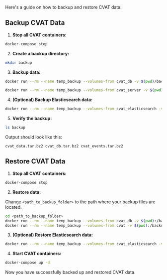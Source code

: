 Here's a guide on how to backup and restore CVAT data:

## Backup CVAT Data

1. **Stop all CVAT containers:**

```bash
docker-compose stop
```

2. **Create a backup directory:**

```bash
mkdir backup
```

3. **Backup data:**

```bash
docker run --rm --name temp_backup --volumes-from cvat_db -v $(pwd)/backup:/backup ubuntu bash -c "apt-get update && apt-get install -y bzip2 && tar -cjvf /backup/cvat_db.tar.bz2 /var/lib/postgresql/data"

docker run --rm --name temp_backup --volumes-from cvat_server -v $(pwd)/backup:/backup ubuntu bash -c "apt-get update && apt-get install -y bzip2 && tar -cjvf /backup/cvat_data.tar.bz2 /home/django/data"

```

4. **(Optional) Backup Elasticsearch data:**

```bash
docker run --rm --name temp_backup --volumes-from cvat_elasticsearch -v $(pwd)/backup:/backup ubuntu bash -c "apt-get update && apt-get install -y bzip2 && tar -cjvf /backup/cvat_events.tar.bz2 /usr/share/elasticsearch/data
```

5. **Verify the backup:**

```bash
ls backup
```

Output should look like this:
```
cvat_data.tar.bz2 cvat_db.tar.bz2 cvat_events.tar.bz2
```

## Restore CVAT Data

1. **Stop all CVAT containers:**

```bash
docker-compose stop
```

2. **Restore data:**

Change `<path_to_backup_folder>` to the path where your backup files are located.

```bash
cd <path_to_backup_folder>
docker run --rm --name temp_backup --volumes-from cvat_db -v $(pwd):/backup ubuntu bash -c "cd /var/lib/postgresql/data && tar -xvf /backup/cvat_db.tar.bz2 --strip 4"
docker run --rm --name temp_backup --volumes-from cvat -v $(pwd):/backup ubuntu bash -c "cd /home/django/data && tar -xvf /backup/cvat_data.tar.bz2 --strip 3"
```

3. **(Optional) Restore Elasticsearch data:**

```bash
docker run --rm --name temp_backup --volumes-from cvat_elasticsearch -v $(pwd):/backup ubuntu bash -c "cd /usr/share/elasticsearch/data && tar -xvf /backup/cvat_events.tar.bz2 --strip 4"
```

4. **Start CVAT containers:**

```bash
docker-compose up -d
```

Now you have successfully backed up and restored CVAT data.
